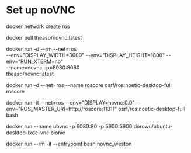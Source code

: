# Set up noVNC
docker network create ros

docker pull theasp/novnc:latest


docker run -d --rm --net=ros \
   --env="DISPLAY_WIDTH=3000" --env="DISPLAY_HEIGHT=1800" --env="RUN_XTERM=no" \
   --name=novnc -p=8080:8080 \
   theasp/novnc:latest


docker run -d --net=ros --name roscore osrf/ros:noetic-desktop-full roscore

docker run -it --net=ros --env="DISPLAY=novnc:0.0" --env="ROS_MASTER_URI=http://roscore:11311" osrf/ros:noetic-desktop-full bash



docker run --name ubvnc -p 6080:80 -p 5900:5900 dorowu/ubuntu-desktop-lxde-vnc:bionic


docker run --rm -it --entrypoint bash novnc_weston